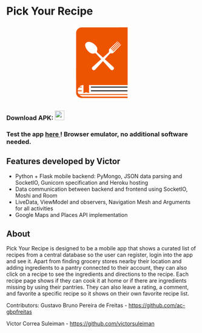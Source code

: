 # Pick Your Recipe

<p align="center"><img src="https://raw.githubusercontent.com/victorsuleiman/PickRecipe/master/Frontend/app/src/main/res/drawable/app_logo.png" width="150" height="200"></p>

### Download APK: <a href = "https://github.com/victorsuleiman/PickRecipe/blob/master/Release%20APK/app-release.apk"> <img src="https://pics.freeicons.io/uploads/icons/png/17433672311558096232-512.png" width="25" height="25"></a>

### Test the app <a href = "https://appetize.io/app/40euz6r81pvrvy84pw9c9ggfhc?device=nexus5&scale=75&orientation=portrait&osVersion=8.1"> here </a>! Browser emulator, no additional software needed.

## Features developed by Victor
* Python + Flask mobile backend: PyMongo, JSON data parsing and SocketIO, Gunicorn specification and Heroku hosting
* Data communication between backend and frontend using SocketIO, Moshi and Room
* LiveData, ViewModel and observers, Navigation Mesh and Arguments for all activities
* Google Maps and Places API implementation

## About
Pick Your Recipe is designed to be a mobile app that shows a curated list of recipes from a central database so the user can register, login into the app and see it.
Apart from finding grocery stores nearby their location and adding ingredients to a pantry connected to their account, they can also click on a recipe to see the ingredients and directions to the recipe. Each recipe page shows if they can cook it at home or if there are ingredients missing by using their pantries. They can also leave a rating, a comment, and favorite a specific recipe so it shows on their own favorite recipe list.

Contributors:
Gustavo Bruno Pereira de Freitas - https://github.com/ac-gbpfreitas

Victor Correa Suleiman - https://github.com/victorsuleiman
